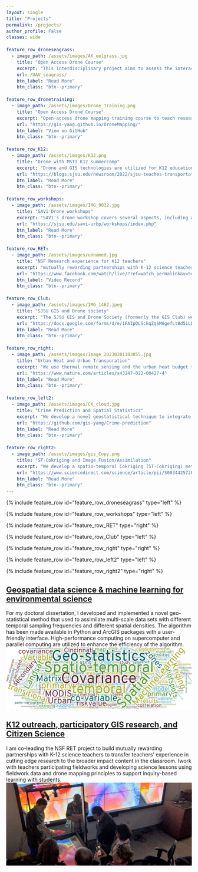 ```yaml
---
layout: single
title: "Projects"
permalink: /projects/
author_profile: False
classes: wide

feature_row_droneseagrass:
  - image_path: /assets/images/AK_eelgrass.jpg
    title: "Open Access Drone Course"
    excerpt: "This interdisciplinary project aims to assess the interactions of three major stressors to coastal ecosystems (climate warming, altered biodiversity, and disease) on the local and regional health of seagrass integrate ecological, microbiological, computational, geospatial analysis, and UAV remote sensing."
    url: /UAV_seagrass/
    btn_label: "Read More"
    btn_class: "btn--primary"

feature_row_dronetraining:
  - image_path: /assets/images/Drone_Training.png
    title: "Open Access Drone Course"
    excerpt: "Open-access drone mapping training course to teach research partners and broader communities how to collect remote sensing data. This training course covers various topics such as flying drones, mapping principles, safety guidelines, preflight planning, FAA Part 107 examination, drone image stitching software, geographical fieldwork principles, and GIS-based drone image analysis. "
    url: "https://gis-yang.github.io/DroneMapping/"
    btn_label: "View on GitHub"
    btn_class: "btn--primary"

feature_row_K12:
  - image_path: /assets/images/K12.png
    title: "Drone with MSTI K12 summercamp"
    excerpt: "Drone and GIS technologies are utilized for K12 education in the Mineta Summer Transportation Institute (MSTI). The MSTI offers students the opportunity to earn three transferable college credits in environmental studies from SJSU upon completion of all course requirements and a final exam. As part of the program, Dr. Bo Yang instructs local high school students on drones and aerial mapping."
    url: "https://blogs.sjsu.edu/newsroom/2022/sjsu-teaches-transportation-impact-and-innovations-to-high-school-students/"
    btn_label: "Read More"
    btn_class: "btn--primary"

feature_row_workshops:
  - image_path: /assets/images/IMG_9032.jpg
    title: "SAVi Drone workshops"
    excerpt: "SAVI's drone workshop covers several aspects, including assessing participants and providing training in drone operations, preparing, planning, and realizing flights, discussing airspace regulations, processing and analyzing imagery, and managing data. Trainees are assigned self-study tutorials to promote continued learning for drone mapping. The training program consists of five sections that are implemented in the field and a post-training self-study guide to prepare participants for the FAA Part 107 examination. (Free for SJSU students)"
    url: "https://sjsu.edu/savi-urbp/workshops/index.php"
    btn_label: "Read More"
    btn_class: "btn--primary"

feature_row_RET:
  - image_path: /assets/images/unnamed.jpg
    title: "NSF Research experience for K12 teachers"
    excerpt: "mutually rewarding partnerships with K-12 science teachers, transferring their experience in cutting-edge research to classroom content with broader impacts. I collaborate with teachers during fieldwork activities and assist in developing science lessons that utilize fieldwork data and drone mapping principles to promote inquiry-based learning with students."
    url: "https://www.facebook.com/watch/live/?ref=watch_permalink&v=544403550277383"
    btn_label: "Video Record"
    btn_class: "btn--primary"

feature_row_Club:
  - image_path: /assets/images/IMG_1462.jpeg
    title: "SJSU GIS and Drone society"
    excerpt: "The SJSU GIS and Drone Society (formerly the GIS Club) welcomes individuals from all majors. The society comprises people with a shared interest in staying abreast of the latest developments in geography, from gaining a deeper understanding of GIS to exploring the potential of drones. Throughout the semester, we organize various activities, including touring San Jose as a group, participating in study sessions to support each other, and engaging in fun activities."
    url: "https://docs.google.com/forms/d/e/1FAIpQLSckqZqSM6gefLt8d5iLDeQKq03pmbF2PAB6B1HSBe08jmObXg/viewform"
    btn_label: "Read More"
    btn_class: "btn--primary"

feature_row_right:
  - image_path: /assets/images/Image_20230301103055.jpg
    title: "Urban Heat and Urban Transporation"
    excerpt: "We use thermal remote sensing and the urban heat budget to isolate and quantify the transportation impact on urban heat and climate change."
    url: "https://www.nature.com/articles/s43247-022-00427-4"
    btn_label: "Read More"
    btn_class: "btn--primary"

feature_row_left2:
  - image_path: /assets/images/CK_cloud.jpg
    title: "Crime Prediction and Spatial Statistics"
    excerpt: "We develop a novel geostatistical technique to integrate historical crime data and urban transitional zones identified from the VIIRS nightlight imagery for more accurate crime prediction."
    url: "https://github.com/gis-yang/Crime-prediction"
    btn_label: "Read More"
    btn_class: "btn--primary"

feature_row_right2:
  - image_path: /assets/images/gis_Copy.png
    title: "ST-Cokriging and Image Fusion/Assimilation"
    excerpt: "We develop a spatio-temporal Cokriging (ST-Cokriging) method for assimilating multi-sensor remote sensing data that optimally determines parameters by accounting for spatio-temporal covariance. This method yields more reliable assimilation results than previous methods, effectively filling data gaps while providing quantitative uncertainty estimates."
    url: "https://www.sciencedirect.com/science/article/pii/S0034425720305630?via%3Dihub"
    btn_label: "Read More"
    btn_class: "btn--primary"
---
```


{% include feature_row id="feature_row_droneseagrass" type="left" %}

{% include feature_row id="feature_row_workshops" type="left" %}

{% include feature_row id="feature_row_RET" type="right" %}

{% include feature_row id="feature_row_Club" type="left" %}

{% include feature_row id="feature_row_right" type="right" %}

{% include feature_row id="feature_row_left2" type="left" %}

{% include feature_row id="feature_row_right2" type="right" %}


## [Geospatial data science & machine learning for environmental science](https://github.com/gis-yang/Crime-prediction)

For my doctoral dissertation, I developed and implemented a novel geo-statistical method that used to assimilate multi-scale data sets with different temporal sampling frequencies and different spatial densities. The algorithm has been made available in Python and ArcGIS packages with a user-friendly interface. High-performance computing on supercomputer and parallel computing are utilized to enhance the efficiency of the algorithm.
<img align="center" width="720" src="/images/CK_cloud.jpg">
 

## [K12 outreach, participatory GIS research, and Citizen Science](http://www.citizensciencegis.org/new-teacher-funding-for-drones-gis-and-fieldwork-from-our-nsf-grant/?preview_id=4979&preview_nonce=b4d097d0f3&preview=true&_thumbnail_id=4982)
I am co-leading the NSF RET project to build mutually rewarding partnerships with K-12 science teachers to transfer teachers’ experience in cutting edge research to the broader impact content in the classroom. Iwork with teachers participating fieldworks and developing science lessons using fieldwork data and drone mapping principles to support inquiry-based learning with students.
<img align="center" width="720" src="/images/sandbox.jpg">



